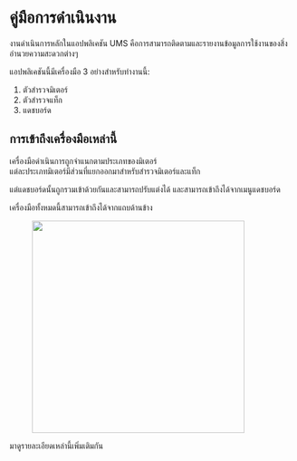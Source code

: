 # คู่มือการดำเนินงาน

งานดำเนินการหลักในแอปพลิเคชัน UMS คือการสามารถติดตามและรายงานข้อมูลการใช้งานของสิ่งอำนวยความสะดวกต่างๆ

แอปพลิเคชันนี้มีเครื่องมือ 3 อย่างสำหรับทำงานนี้:

1. ตัวสำรวจมิเตอร์
2. ตัวสำรวจแท็ก
3. แดชบอร์ด

## การเข้าถึงเครื่องมือเหล่านี้

เครื่องมือดำเนินการถูกจำแนกตามประเภทของมิเตอร์\
แต่ละประเภทมิเตอร์มีส่วนที่แยกออกมาสำหรับสำรวจมิเตอร์และแท็ก

แต่แดชบอร์ดนั้นถูกรวมเข้าด้วยกันและสามารถปรับแต่งได้ และสามารถเข้าถึงได้จากเมนูแดชบอร์ด

เครื่องมือทั้งหมดนี้สามารถเข้าถึงได้จากแถบด้านข้าง

<figure><img src="../.gitbook/assets/image (14).png" alt="" width="375"><figcaption></figcaption></figure>

มาดูรายละเอียดเหล่านี้เพิ่มเติมกัน
